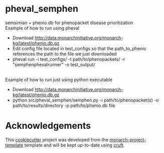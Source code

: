 # pheval_semphen

semsimian + phenio.db for phenopacket disease prioritization<br>
Example of how to run using pheval<br>
 - Download http://data.monarchinitiative.org/monarch-kg/latest/phenio.db.gz<br>
 - Edit config file located in test_configs so that the path_to_phenio references the path to the file we just downloaded
 - pheval run -i test_configs/ -t path/to/phenopackets/ -r "semphenphevalrunner" -o test_output/
<br><br>

Example of how to run just using python executable<br>
 - Download http://data.monarchinitiative.org/monarch-kg/latest/phenio.db.gz<br>
 - python src/pheval_semphen/semphen.py -i path/to/phenopacket(s) -o path/to/results/directory -p path/to/phenio.db file

# Acknowledgements

This [cookiecutter](https://cookiecutter.readthedocs.io/en/stable/README.html) project was developed from the [monarch-project-template](https://github.com/monarch-initiative/monarch-project-template) template and will be kept up-to-date using [cruft](https://cruft.github.io/cruft/).
